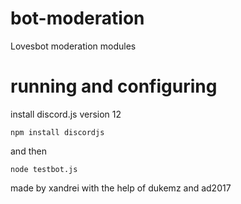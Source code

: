 
# bot-moderation

  

  

Lovesbot moderation modules

# running and configuring

install discord.js version 12

  

    npm install discordjs

and then

  

    node testbot.js
made by xandrei with the help of dukemz and ad2017